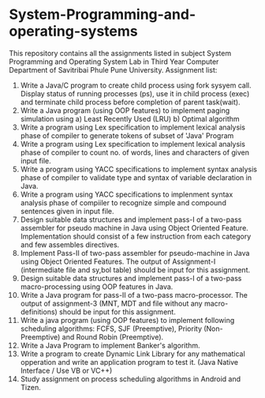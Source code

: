 # System-Programming-and-operating-systems
This repository contains all the assignments listed in subject System Programming and Operating System Lab in Third Year Computer Department of Savitribai Phule Pune University. 
Assignment list:
1) Write a Java/C program to create child process using fork sysyem call. Display status of running processes (ps), use it in child process (exec) and terminate child process before completion of parent task(wait).
2) Write a Java program (using OOP features) to implement paging simulation using
    a) Least Recently Used (LRU)
    b) Optimal algorithm
3) Write a program using Lex specification to implement lexical analysis phase of compiler to generate tokens of subset of 'Java' Program
4) Write a program using Lex specification to implement lexical analysis phase of compiler to count no. of words, lines and characters of given input file. 
5) Write a program using YACC specifications to implement syntax analysis phase of compiler to validate type and syntax of variable declaration in Java.
6) Write a program using YACC specifications to implenment syntax analysis phase of compiiler to recognize simple and compound sentences given in input file. 
7) Design suitable data structures and implement pass-I of a two-pass assembler for pseudo machine in Java using Object Oriented Feature. Implementation should consist of a few instruction from each category and few assembles directives. 
8) Implement Pass-II of two-pass assembler for pseudo-machine in Java using Object Oriented Features. The output of Assignment-I (intermediate file and sy,bol table) should be input for this assignment.
9) Design suitable data structures and implement pass-I of a two-pass macro-processing using OOP features in Java.
10) Write a Java program for pass-II of a two-pass macro-processor. The output of assignment-3 (MNT, MDT and file without any macro-definitions) should be input for this assignment. 
11) Write a java program (using OOP features) to implement following scheduling algorithms: FCFS, SJF (Preemptive), Priority (Non-Preemptive) and Round Robin (Preemptive).
12) Write a Java Program to implement Banker's algorithm.
13) Write a program to create Dynamic Link Library for any mathematical opperation and write an application program to test it. (Java Native Interface / Use VB or VC++)
14) Study assignment on process scheduling algorithms in Android and Tizen.
